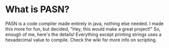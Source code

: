 <h1>What is PASN?</h1>
PASN is a code compiler made entirely in java, nothing else needed. I made this more for fun, but decided, "Hey, this would make a great project!"
So, enough of me, here's the details!
Everything except printing strings uses a hexadecimal value to compile. Check the wiki for more info on scripting.
